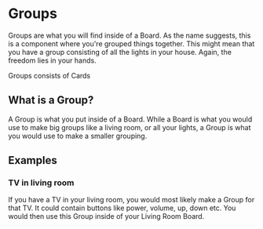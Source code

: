 # Groups

Groups are what you will find inside of a Board. As the name suggests, this is a component where you're grouped things together. This might mean that you have a group consisting of all the lights in your house. Again, the freedom lies in your hands.

Groups consists of Cards

## What is a Group?

A Group is what you put inside of a Board. While a Board is what you would use to make big groups like a living room, or all your lights, a Group is what you would use to make a smaller grouping.

## Examples

### TV in living room

If you have a TV in your living room, you would most likely make a Group for that TV. It could contain buttons like power, volume, up, down etc. You would then use this Group inside of your Living Room Board.
